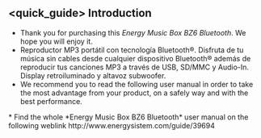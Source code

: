 ## <quick_guide> Introduction

* Thank you for purchasing this *Energy Music Box BZ6 Bluetooth*. We hope you will enjoy it.
* Reproductor MP3 portátil con tecnología Bluetooth®. Disfruta de tu música sin cables desde cualquier dispositivo Bluetooth® además de reproducir tus canciones MP3 a través de USB, SD/MMC y Audio-In. Display retroiluminado y altavoz subwoofer.
* We recommend you to read the following user manual in order to take the most advantage from your product, on a safely way and with the best performance.
<unique>
* Find the whole *Energy Music Box BZ6 Bluetooth* user manual on the following weblink  http://www.energysistem.com/guide/39694 </unique> </quick_guide>

